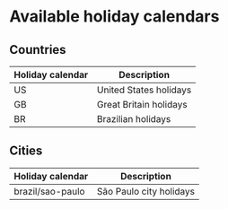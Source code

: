 # Available holiday calendars

## Countries

| Holiday calendar | Description            |
|------------------|------------------------|
| US               | United States holidays |
| GB               | Great Britain holidays |
| BR               | Brazilian holidays     |

## Cities

| Holiday calendar | Description             |
|------------------|-------------------------|
| brazil/sao-paulo | São Paulo city holidays |
